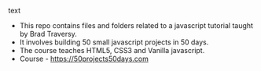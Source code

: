 text
- This repo contains files and folders related to a javascript tutorial taught by Brad Traversy. 
- It involves building 50 small javascript projects in 50 days. 
- The course teaches HTML5, CSS3 and Vanilla javascript.
- Course - https://50projects50days.com
